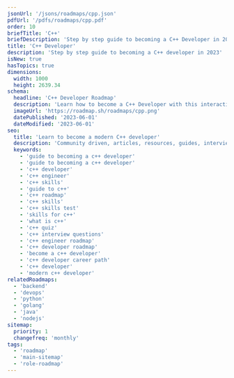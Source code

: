 ```yaml
---
jsonUrl: '/jsons/roadmaps/cpp.json'
pdfUrl: '/pdfs/roadmaps/cpp.pdf'
order: 10
briefTitle: 'C++'
briefDescription: 'Step by step guide to becoming a C++ Developer in 2023'
title: 'C++ Developer'
description: 'Step by step guide to becoming a C++ developer in 2023'
isNew: true
hasTopics: true
dimensions:
  width: 1000
  height: 2639.34
schema:
  headline: 'C++ Developer Roadmap'
  description: 'Learn how to become a C++ Developer with this interactive step by step guide in 2023. We also have resources and short descriptions attached to the roadmap items so you can get everything you want to learn in one place.'
  imageUrl: 'https://roadmap.sh/roadmaps/cpp.png'
  datePublished: '2023-06-01'
  dateModified: '2023-06-01'
seo:
  title: 'Learn to become a modern C++ developer'
  description: 'Community driven, articles, resources, guides, interview questions, quizzes for C++ development. Learn to become a modern C++ developer by following the steps, skills, resources and guides listed in this roadmap.'
  keywords:
    - 'guide to becoming a c++ developer'
    - 'guide to becoming a c++ developer'
    - 'c++ developer'
    - 'c++ engineer'
    - 'c++ skills'
    - 'guide to c++'
    - 'c++ roadmap'
    - 'c++ skills'
    - 'c++ skills test'
    - 'skills for c++'
    - 'what is c++'
    - 'c++ quiz'
    - 'c++ interview questions'
    - 'c++ engineer roadmap'
    - 'c++ developer roadmap'
    - 'become a c++ developer'
    - 'c++ developer career path'
    - 'c++ developer'
    - 'modern c++ developer'
relatedRoadmaps:
  - 'backend'
  - 'devops'
  - 'python'
  - 'golang'
  - 'java'
  - 'nodejs'
sitemap:
  priority: 1
  changefreq: 'monthly'
tags:
  - 'roadmap'
  - 'main-sitemap'
  - 'role-roadmap'
---
```


